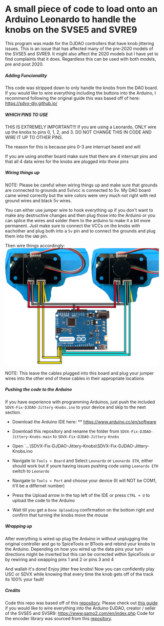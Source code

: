 # A small piece of code to load onto an Arduino Leonardo to handle the knobs on the SVSE5 and SVRE9

This program was made for the DJDAO controllers that have knob jittering issues. This is an issue that has affected many of the pre-2020 models of the SVSE5 and SVRE9. It might also affect the 2020 models but I have yet to find complaints that it does. Regardless this can be used with both models, pre and post 2020. 

##### Adding Funcionality
This code was stripped down to only handle the knobs from the DAO board. If you would like to wire everything including the buttons into the Arduino, I recommend following the original guide this was based off of here: https://sdvx-diy.github.io/

##### WHICH PINS TO USE
THIS IS EXTREMELY IMPORTANT!!! If you are using a Leonardo, ONLY wire up the knobs to pins 0, 1, 2, and 3. DO NOT CHANGE THIS IN CODE AND WIRE IT UP TO OTHER PINS.

The reason for this is because pins 0-3 are interrupt based and will 

If you are using another board make sure that there are 4 interrupt pins and that all 4 data wires for the knobs are plugged into those pins

##### Wiring things up
NOTE: Please be careful when wiring things up and make sure that grounds are connected to grounds and 5v/vcc is connected to 5v. My DAO board came wired correctly but the wire colors were very much not right with red ground wires and black 5v wires.

You can either use jumper wire to hook everything up if you don't want to make any destructive changes and then plug those into the Arduino or you can splice the wires and solder them to the arduino to make it a bit more permanent. Just make sure to connect the VCCs on the knobs with eachother and plug both into a `5v` pin and to connect the grounds and plug them into the `GND` pin.

Then wire things accordingly:
![image](https://github.com/SilentMystification/SDVX-Fix-DJDAO-Jittery-Knobs/blob/main/Wiring%20Diagram.png)

NOTE:
This leave the cables plugged into this board and plug your jumper wires into the other end of these cables in their appropriate locations

##### Pushing the code to the Arduino
If you have experience with programming Arduinos, just push the included `SDVX-Fix-DJDAO-Jittery-Knobs.ino` to your device and skip to the next section.

* Download the Arduino IDE here:
** https://www.arduino.cc/en/software

* Download this repository and rename the folder from `SDVX-Fix-DJDAO-Jittery-Knobs-main` to `SDVX-Fix-DJDAO-Jittery-Knobs`

* Open `...\SDVX-Fix-DJDAO-Jittery-Knobs\SDVX-Fix-DJDAO-Jittery-Knobs.ino

* Navigate to `Tools > Board` and Select `Leonardo` or `Leonardo ETH`, either should work but if youre having issues pushing code using `Leonardo ETH` switch to `Leonardo`

* Navigate to `Tools > Port` and choose your device (It will NOT be COM1, it'll be a differnet number) 

* Press the Upload arrow in the top left of the IDE or press `CTRL + U` to upload the code to the Arduino

* Wait till you get a `Done Uploading` confirmation on the bottom right and confirm that turning the knobs move the mouse



##### Wrapping up
After everything is wired up plug the Arduino in without unplugging the original controller and go to SpiceTools or BTools and rebind your knobs to the Arduino. Depending on how you wired up the data pins your turn directions might be inverted but this can be corrected within SpiceTools or by rewiring and swapping pins 1 and 2 or pins 3 and 4

And wallah it's done! Enjoy jitter free knobs! Now you can confidently play USC or SDVX while knowing that every time the knob gets off of the track its 100% your fault!

##### Credits
Code this repo was based off of this [repository](https://github.com/Reyn-Mukai/SDVX-DIY/tree/Standard).
Please check out [this guide](https://sdvx-diy.github.io/) if you would like to wire everything into the Arduino
DJDAO, creator / seller of the SVSE5 and SVSR9: https://www.gamo2.com/en/index.php
Code for the encoder library was sourced from this [repository](https://github.com/PaulStoffregen/Encoder).
